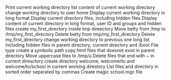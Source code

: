 Print current working directory
list content of current working directory
change working directory to user home
Display current working directory in long format
Display current directory files, including hidden files
Display content of current directory in long format, user ID and groups and hidden files
create my_first_directory inside tmp direectory
Move betty from /tmp to /tmp/my_first_directory
Delete betty from tmp/my_first_directory
Delete my_first_directory
change working directory to previous one
long list including hidden files in parent directory, current directory and /boot
File type
create a symbolic path
copy html files that doesnot exist in parent directory
Move uppercase files to /tmp/u
Delete files that end with ~ in current diresctory
create directory welcome, welcome/to and welcome/to/school in current working direstory
List files and directory in sorted order seperated by commas
Create magic school.mgc file
